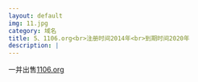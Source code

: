 ```yaml
---
layout: default
img: 11.jpg
category: 域名
title: 5、1106.org<br>注册时间2014年<br>到期时间2020年
description: |
---
```

  一并出售[1106.org](https://www.1106.org)
